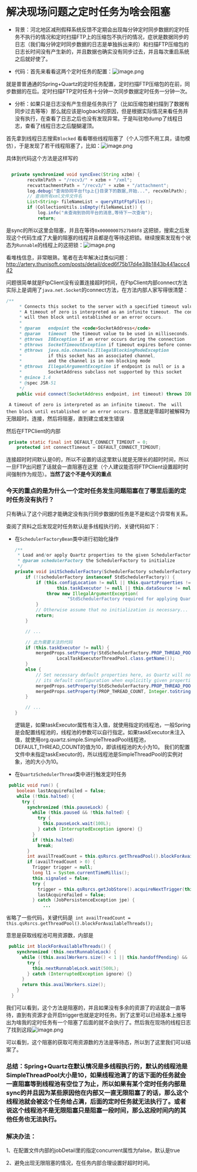 # 解决现场问题之定时任务为啥会阻塞

- 背景：河北地区减刑假释系统反馈不定期会出现每分钟定时同步数据的定时任务不执行的情况和定时扫描FTP上的压缩包不执行的情况，症状是数据同步的日志（我们每分钟定时同步数据的日志是单独拆出来的）和扫描FTP压缩包的日志长时间没有产生新的，并且数据也确实没有同步过去，并且每次重启系统之后就好使了。

- 代码：首先来看看这两个定时任务的配置：![image.png](http://bed.thunisoft.com:9000/ibed/2020/06/12/A6YklIW5h.png)

就是普普通通的Spring+Quartz的定时任务配置，定时扫描FTP压缩包的在前，同步数据的在后。定时扫描FTP定时任务十分钟一次同步数据定时任务一分钟一次。



- 分析：如果只是日志没有产生但是任务执行了（比如压缩包被扫描到了数据有同步过去等等）那么就应该是logback的原因，但是根据实际情况来看任务并没有执行，在查看了日志之后也没有发现异常。于是叫驻地dump了线程日志，查看了线程日志之后醍醐灌顶。

首先拿到线程日志搜索`Blocked` 看看哪些线程阻塞了（个人习惯不用工具，请勿模仿），于是发现了若干线程阻塞了，比如：![image.png](http://bed.thunisoft.com:9000/ibed/2020/06/12/A6Ypb77i5.png)

具体到代码这个方法是这样写的

``` java

  private synchronized void syncExec(String xzbm) {
        recvXmlPath = "/recv3/" + xzbm + "/xml";
        recvattachmentPath = "/recv3/" + xzbm + "/attachment";
        log.debug("查询协同平台ftp上{}目录下的数据,开始...", recvXmlPath);
        // 查询所有xml文件文件名
        List<String> fileNameList = queryXtptFtpFiles();
        if (CollectionUtils.isEmpty(fileNameList)) {
            log.info("未查询到协同平台的消息,等待下一次查询");
            return;

```

是sync的所以这里会阻塞，并且在等待`0x00000007527b88f8` 这把锁，搜索之后发现这个代码生成了大量的阻塞的线程并且都是在等待这把锁。继续搜索发现有个状态为`Runnable`的线程上的这把锁：![image.png](http://bed.thunisoft.com:9000/ibed/2020/06/12/A6Yscp4ML.png)

看堆栈信息，非常眼熟，笔者在去年解决过类似问题：http://artery.thunisoft.com/posts/detail/dced6f75b17d4e38b1843b441accc442

问题很简单就是FtpClient没有设置连接超时时间，在FtpClient内部connect方法实际上是调用了`java.net.Socket`的connect方法，在方法内部人家写得很清楚：

```java
/**
     * Connects this socket to the server with a specified timeout value.
     * A timeout of zero is interpreted as an infinite timeout. The connection
     * will then block until established or an error occurs.
     *
     * @param   endpoint the <code>SocketAddress</code>
     * @param   timeout  the timeout value to be used in milliseconds.
     * @throws  IOException if an error occurs during the connection
     * @throws  SocketTimeoutException if timeout expires before connecting
     * @throws  java.nio.channels.IllegalBlockingModeException
     *          if this socket has an associated channel,
     *          and the channel is in non-blocking mode
     * @throws  IllegalArgumentException if endpoint is null or is a
     *          SocketAddress subclass not supported by this socket
     * @since 1.4
     * @spec JSR-51
     */
    public void connect(SocketAddress endpoint, int timeout) throws IOException {
```



` A timeout of zero is interpreted as an infinite timeout. The  will then block until established or an error occurs.` 意思就是零超时被解释为无限超时。连接，然后将阻塞，直到建立或发生错误

然后在FTPClient的内部

```java
 private static final int DEFAULT_CONNECT_TIMEOUT = 0;
    protected int connectTimeout = DEFAULT_CONNECT_TIMEOUT;
```

连接超时时间默认是0的，所以不设置的话这里默认就是无限长的超时时间，所以一旦FTP出问题了话就会一直阻塞在这里（个人建议能否将FTPClient设置超时时间强制作为规范）。**当然了这个不是今天的重点**



### 今天的重点的是为什么一个定时任务发生问题阻塞在了哪里后面的定时任务没有执行？

只有确认了这个问题才能确定没有执行同步数据的任务是不是和这个异常有关系。



查阅了资料之后发现定时任务默认是多线程执行的，关键代码如下：

- 在`SchedulerFactoryBean`类中进行初始化操作

  ```java
  /**
   * Load and/or apply Quartz properties to the given SchedulerFactory.
   * @param schedulerFactory the SchedulerFactory to initialize
   */
  private void initSchedulerFactory(SchedulerFactory schedulerFactory) throws SchedulerException, IOException {
      if (!(schedulerFactory instanceof StdSchedulerFactory)) {
          if (this.configLocation != null || this.quartzProperties != null ||
                  this.taskExecutor != null || this.dataSource != null) {
              throw new IllegalArgumentException(
                      "StdSchedulerFactory required for applying Quartz properties: " + schedulerFactory);
          }
          // Otherwise assume that no initialization is necessary...
          return;
      }
  
      // ...
  
      // 此为需要关注的代码
      if (this.taskExecutor != null) {
          mergedProps.setProperty(StdSchedulerFactory.PROP_THREAD_POOL_CLASS,
                  LocalTaskExecutorThreadPool.class.getName());
      }
      else {
          // Set necessary default properties here, as Quartz will not apply
          // its default configuration when explicitly given properties.
          mergedProps.setProperty(StdSchedulerFactory.PROP_THREAD_POOL_CLASS, SimpleThreadPool.class.getName());
          mergedProps.setProperty(PROP_THREAD_COUNT, Integer.toString(DEFAULT_THREAD_COUNT));
      }
  
      // ...
  }
  ```

  逻辑是，如果taskExecutor属性有注入值，就使用指定的线程池，一般Spring是会配置线程池的，线程池的参数可以自行指定。如果taskExecutor未注入值，就使用org.quartz.simple.SimpleThreadPool线程池，DEFAULT_THREAD_COUNT的值为10，即该线程池的大小为10。 
  我们的配置文件中未指定taskExecutor的，所以线程池是SimpleThreadPool的实例对象，池的大小为10。

- 在`QuartzSchedulerThread`类中进行触发定时任务

```java
 public void run() {
    boolean lastAcquireFailed = false;
    while (!this.halted) {
      try {
        synchronized (this.pauseLock) {
          while (this.paused && !this.halted) {
            try {
              this.pauseLock.wait(100L);
            } catch (InterruptedException ignore) {}
          } 
          if (this.halted)
            break; 
        } 
        int availTreadCount = this.qsRsrcs.getThreadPool().blockForAvailableThreads();
        if (availTreadCount > 0) {
          Trigger trigger = null;
          long l1 = System.currentTimeMillis();
          this.signaled = false;
          try {
            trigger = this.qsRsrcs.getJobStore().acquireNextTrigger(this.ctxt, l1 + this.idleWaitTime);
            lastAcquireFailed = false;
          } catch (JobPersistenceException jpe) {
              ...
```

省略了一些代码，关键代码是` int availTreadCount = this.qsRsrcs.getThreadPool().blockForAvailableThreads();`

意思是获取线程池可用资源数，内部是

``` java
 public int blockForAvailableThreads() {
    synchronized (this.nextRunnableLock) {
      while ((this.availWorkers.size() < 1 || this.handoffPending) && !this.isShutdown) {
        try {
          this.nextRunnableLock.wait(500L);
        } catch (InterruptedException ignore) {}
      } 
      return this.availWorkers.size();
    } 
  }
```

 我们可以看到，这个方法是阻塞的，并且如果没有多余的资源了的话就会一直等待，直到有资源才会开启trigger也就是定时任务。到了这里可以已经基本上推导出为啥我的定时任务有一个阻塞了后面的就不会执行了。然后我在现场的线程日志了找到这段![image.png](http://bed.thunisoft.com:9000/ibed/2020/06/12/A6ZiXO9Lt.png)

可以看到，这个阻塞的获取可用资源数的方法是等待态，所以到了这里我们可以结案了。



### 总结：Spring+Quartz在默认情况是多线程执行的，默认的线程池是SimpleThreadPool大小是10，如果线程池满了的话下面的任务就会一直阻塞等到线程池有空位了为止，所以如果有某个定时任务内部是sync的并且因为某些原因他在内部又一直无限阻塞了的话，那么这个线程池就会被这个任务给占满，后面的定时任务就无法执行了。或者说这个线程池不是无限阻塞只是阻塞一段时间，那么这段时间内的其他任务也无法执行。



### 解决办法： 

 1、在配置文件内部的jobDetail里的指定concurrent属性为false，默认是true

2、避免出现无限阻塞的情况，在任务内部合理设置好超时时间。



